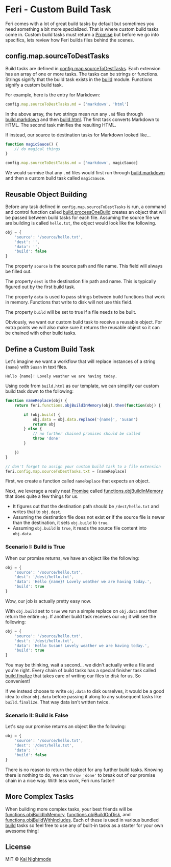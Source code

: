 # Feri - Custom Build Task

Feri comes with a lot of great build tasks by default but sometimes you need something a bit more specialized. That is where custom build tasks come in. Custom build tasks must return a [Promise](https://developer.mozilla.org/en-US/docs/Web/JavaScript/Reference/Global_Objects/Promise) but before we go into specifics, lets review how Feri builds files behind the scenes.

## config.map.sourceToDestTasks

Build tasks are defined in [config.map.sourceToDestTasks](api/config.md#configmapsourcetodesttasks). Each extension has an array of one or more tasks. The tasks can be strings or functions. Strings signify that the build task exists in the [build](api/build.md) module. Functions signify a custom build task.

For example, here is the entry for Markdown:

```js
config.map.sourceToDestTasks.md = ['markdown', 'html']
```

In the above array, the two strings mean run any `.md` files through [build.markdown](api/build.md#buildmarkdown) and then [build.html](api/build.md#buildhtml). The first task converts Markdown to HTML. The second task minifies the resulting HTML.

If instead, our source to destination tasks for Markdown looked like...

```js
function magicSauce() {
    // do magical things
}

config.map.sourceToDestTasks.md = ['markdown', magicSauce]
```

We would surmise that any `.md` files would first run through [build.markdown](api/build.md#buildmarkdown) and then a custom build task called `magicSauce`.

## Reusable Object Building

Before any task defined in `config.map.sourceToDestTasks` is run, a command and control function called [build.processOneBuild](api/build.md#buildprocessonebuild) creates an object that will be passed between build tasks for each file. Assuming the source file we are building is called `hello.txt`, the object would look like the following.

```js
obj = {
    'source': '/source/hello.txt',
    'dest': '',
    'data': '',
    'build': false
}
```

The property `source` is the source path and file name. This field will always be filled out.

The property `dest` is the destination file path and name. This is typically figured out by the first build task.

The property `data` is used to pass strings between build functions that work in memory. Functions that write to disk will not use this field.

The property `build` will be set to true if a file needs to be built.

Obviously, we want our custom build task to receive a reusable object. For extra points we will also make sure it returns the reusable object so it can be chained with other build tasks.

## Define a Custom Build Task

Let's imagine we want a workflow that will replace instances of a string `{name}` with `Susan` in text files.

```
Hello {name}! Lovely weather we are having today.
```

Using code from `build.html` as our template, we can simplify our custom build task down to the following:

```js
function nameReplace(obj) {
    return feri.functions.objBuildInMemory(obj).then(function(obj) {

        if (obj.build) {
            obj.data = obj.data.replace('{name}', 'Susan')
            return obj
        } else {
            // no further chained promises should be called
            throw 'done'
        }

    })
}

// don't forget to assign your custom build task to a file extension
feri.config.map.sourceToDestTasks.txt = [nameReplace]
```

First, we create a function called `nameReplace` that expects an object.

Next, we leverage a really neat [Promise](https://developer.mozilla.org/en-US/docs/Web/JavaScript/Reference/Global_Objects/Promise) called [functions.objBuildInMemory](api/functions.md#functionsobjbuildinmemory) that does quite a few things for us.

* It figures out that the destination path should be `/dest/hello.txt` and writes that to `obj.dest`.
* Assuming the destination file does not exist **or** if the source file is newer than the destination, it sets `obj.build` to `true`.
* Assuming `obj.build` is `true`, it reads the source file content into `obj.data`.

### Scenario I: Build is True

When our promise returns, we have an object like the following:

```js
obj = {
    'source': '/source/hello.txt',
    'dest': '/dest/hello.txt',
    'data': 'Hello {name}! Lovely weather we are having today.',
    'build': true
}
```

Wow, our job is actually pretty easy now.

With `obj.build` set to `true` we run a simple replace on `obj.data` and then return the entire `obj`. If another build task receives our `obj` it will see the following:

```js
obj = {
    'source': '/source/hello.txt',
    'dest': '/dest/hello.txt',
    'data': 'Hello Susan! Lovely weather we are having today.',
    'build': true
}
```

You may be thinking, wait a second... we didn't actually write a file and you're right. Every chain of build tasks has a special finisher task called [build.finalize](api/build.md#buildfinalize) that takes care of writing our files to disk for us. So convenient!

If we instead choose to write `obj.data` to disk ourselves, it would be a good idea to clear `obj.data` before passing it along to any subsequent tasks like `build.finalize`. That way data isn't written twice.

### Scenario II: Build is False

Let's say our promise returns an object like the following:

```js
obj = {
    'source': '/source/hello.txt',
    'dest': '/dest/hello.txt',
    'data': ''
    'build': false
}
```

There is no reason to return the object for any further build tasks. Knowing there is nothing to do, we can `throw 'done'` to break out of our promise chain in a nice way. With less work, Feri runs faster!

## More Complex Tasks

When building more complex tasks, your best friends will be [functions.objBuildInMemory](api/functions.md#functionsobjbuildinmemory), [functions.objBuildOnDisk](api/functions.md#functionsobjbuildondisk), and [functions.objBuildWithIncludes](api/functions.md#functionsobjbuildwithincludes). Each of these is used in various bundled [build](api/build.md) tasks so feel free to use any of built-in tasks as a starter for your own awesome thing!

## License

MIT © [Kai Nightmode](https://forestmist.org)